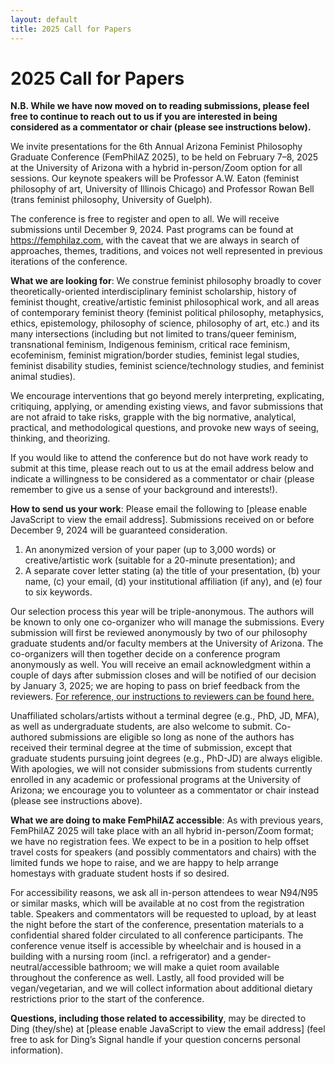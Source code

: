 ```yaml
---
layout: default
title: 2025 Call for Papers
---
```


# 2025 Call for Papers

**N.B. While we have now moved on to reading submissions, please feel free to continue to reach out to us if you are interested in being considered as a commentator or chair (please see instructions below).**

We invite presentations for the 6th Annual Arizona Feminist Philosophy Graduate Conference (FemPhilAZ 2025), to be held on February 7–8, 2025 at the University of Arizona with a hybrid in-person/Zoom option for all sessions. Our keynote speakers will be Professor A.W. Eaton (feminist philosophy of art, University of Illinois Chicago) and Professor Rowan Bell (trans feminist philosophy, University of Guelph).

The conference is free to register and open to all. We will receive submissions until December 9, 2024. Past programs can be found at <https://femphilaz.com>, with the caveat that we are always in search of approaches, themes, traditions, and voices not well represented in previous iterations of the conference.

**What we are looking for**: We construe feminist philosophy broadly to cover theoretically-oriented interdisciplinary feminist scholarship, history of feminist thought, creative/artistic feminist philosophical work, and all areas of contemporary feminist theory (feminist political philosophy, metaphysics, ethics, epistemology, philosophy of science, philosophy of art, etc.) and its many intersections (including but not limited to trans/queer feminism, transnational feminism, Indigenous feminism, critical race feminism, ecofeminism, feminist migration/border studies, feminist legal studies, feminist disability studies, feminist science/technology studies, and feminist animal studies).

We encourage interventions that go beyond merely interpreting, explicating, critiquing, applying, or amending existing views, and favor submissions that are not afraid to take risks, grapple with the big normative, analytical, practical, and methodological questions, and provoke new ways of seeing, thinking, and theorizing.

If you would like to attend the conference but do not have work ready to submit at this time, please reach out to us at the email address below and indicate a willingness to be considered as a commentator or chair (please remember to give us a sense of your background and interests!).

<script language="JavaScript" type="text/javascript">
  var fem = "femphilaz";
  var arr = "@";
  var phil = "gmail";
  var dot = ".";
  var arizona = "com";
  var s = " ";
  document.write("<p><strong>How to send us your work</strong>: Please email the following to" + s + "<a href='" + "mail" + "to:" + fem + arr + phil + dot + arizona + "'>" + fem + arr + phil + dot + arizona + "</a>. Submissions received on or before December 9, 2024 will be guaranteed consideration.</p>");
</script>
<noscript><p><strong>How to send us your work</strong>: Please email the following to [please enable JavaScript to view the email address]. Submissions received on or before December 9, 2024 will be guaranteed consideration.</p></noscript>

1. An anonymized version of your paper (up to 3,000 words) or creative/artistic work (suitable for a 20-minute presentation); and
2. A separate cover letter stating (a) the title of your presentation, (b) your name, (c) your email, (d) your institutional affiliation (if any), and (e) four to six keywords.

Our selection process this year will be triple-anonymous. The authors will be known to only one co-organizer who will manage the submissions. Every submission will first be reviewed anonymously by two of our philosophy graduate students and/or faculty members at the University of Arizona. The co-organizers will then together decide on a conference program anonymously as well. You will receive an email acknowledgment within a couple of days after submission closes and will be notified of our decision by January 3, 2025; we are hoping to pass on brief feedback from the reviewers. [For reference, our instructions to reviewers can be found here.](https://www.femphilaz.com/2025-instructions-to-reviewers/)

Unaffiliated scholars/artists without a terminal degree (e.g., PhD, JD, MFA), as well as undergraduate students, are also welcome to submit. Co-authored submissions are eligible so long as none of the authors has received their terminal degree at the time of submission, except that graduate students pursuing joint degrees (e.g., PhD-JD) are always eligible. With apologies, we will not consider submissions from students currently enrolled in any academic or professional programs at the University of Arizona; we encourage you to volunteer as a commentator or chair instead (please see instructions above).

**What we are doing to make FemPhilAZ accessible**: As with previous years, FemPhilAZ 2025 will take place with an all hybrid in-person/Zoom format; we have no registration fees. We expect to be in a position to help offset travel costs for speakers (and possibly commentators and chairs) with the limited funds we hope to raise, and we are happy to help arrange homestays with graduate student hosts if so desired.

For accessibility reasons, we ask all in-person attendees to wear N94/N95 or similar masks, which will be available at no cost from the registration table. Speakers and commentators will be requested to upload, by at least the night before the start of the conference, presentation materials to a confidential shared folder circulated to all conference participants. The conference venue itself is accessible by wheelchair and is housed in a building with a nursing room (incl. a refrigerator) and a gender-neutral/accessible bathroom; we will make a quiet room available throughout the conference as well. Lastly, all food provided will be vegan/vegetarian, and we will collect information about additional dietary restrictions prior to the start of the conference.

<script language="JavaScript" type="text/javascript">
  var a = "arizona.edu";
  var b = ".";
  var c = "din";
  var d = " ";
  var e = "@";
  document.write("<p><strong>Questions, including those related to accessibility</strong>, may be directed to Ding (they/she) at" + d + "<a href='" + "mail" + "to:" + c + e + a + "'>" + c + e + a + "</a> (feel free to ask for Ding’s Signal handle if your question concerns personal information).</p>");
</script>
<noscript><p><strong>Questions, including those related to accessibility</strong>, may be directed to Ding (they/she) at [please enable JavaScript to view the email address] (feel free to ask for Ding’s Signal handle if your question concerns personal information).</p></noscript>
